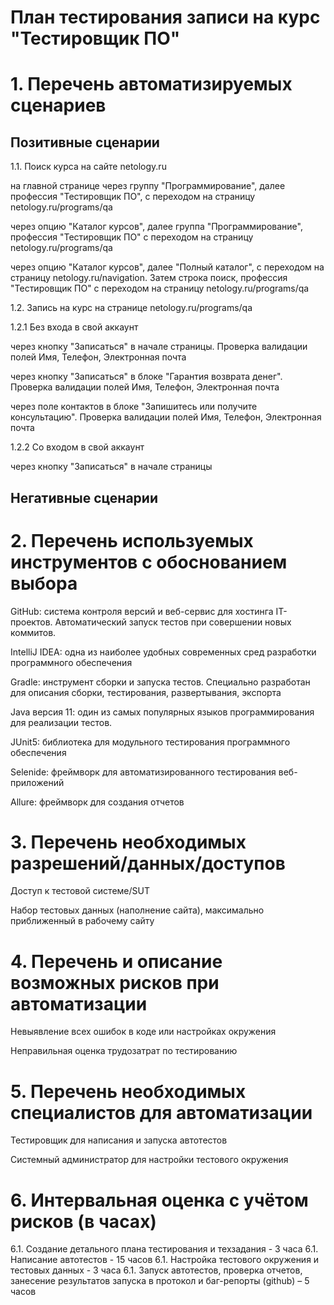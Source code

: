 # План тестирования записи на курс "Тестировщик ПО" 
# 1. Перечень автоматизируемых сценариев
## Позитивные сценарии

1.1. Поиск курса на сайте netology.ru 

на главной странице через группу "Программирование", далее профессия "Тестировщик ПО", с переходом на страницу netology.ru/programs/qa

через опцию "Каталог курсов", далее группа "Программирование", профессия "Тестировщик ПО" с переходом на страницу netology.ru/programs/qa

через опцию "Каталог курсов", далее "Полный каталог", с переходом на страницу netology.ru/navigation. Затем строка поиск, профессия "Тестировщик ПО" с переходом на страницу netology.ru/programs/qa 

1.2. Запись на курс на странице netology.ru/programs/qa 

1.2.1 Без входа в свой аккаунт 

через кнопку "Записаться" в начале страницы. Проверка валидации полей Имя, Телефон, Электронная почта

через кнопку "Записаться" в блоке "Гарантия возврата денег". Проверка валидации полей Имя, Телефон, Электронная почта

через поле контактов в блоке "Запишитесь или получите консультацию". Проверка валидации полей Имя, Телефон, Электронная почта

1.2.2 Со входом в свой аккаунт

через кнопку "Записаться" в начале страницы

## Негативные сценарии

# 2. Перечень используемых инструментов с обоснованием выбора

GitHub: система контроля версий и веб-сервис для хостинга IT-проектов. Автоматический запуск тестов при совершении новых коммитов.

IntelliJ IDEA: одна из наиболее удобных современных сред разработки программного обеспечения 

Gradle: инструмент сборки и запуска тестов. Специально разработан для описания сборки, тестирования, развертывания, экспорта

Java версия 11: один из самых популярных языков программирования для реализации тестов. 

JUnit5: библиотека для модульного тестирования программного обеспечения

Selenide: фреймворк для автоматизированного тестирования веб-приложений

Allure: фреймворк для создания отчетов 

# 3. Перечень необходимых разрешений/данных/доступов

Доступ к тестовой системе/SUT

Набор тестовых данных (наполнение сайта), максимально приближенный в рабочему сайту 

# 4. Перечень и описание возможных рисков при автоматизации

Невыявление всех ошибок в коде или настройках окружения 

Неправильная оценка трудозатрат по тестированию 

# 5. Перечень необходимых специалистов для автоматизации

Тестировщик для написания и запуска автотестов

Системный администратор для настройки тестового окружения 

# 6. Интервальная оценка с учётом рисков (в часах)

6.1. Создание детального плана тестирования и техзадания - 3 часа
6.1. Написание автотестов - 15 часов
6.1. Настройка тестового окружения и тестовых данных - 3 часа
6.1. Запуск автотестов, проверка отчетов, занесение результатов запуска в протокол и баг-репорты (github) – 5 часов

